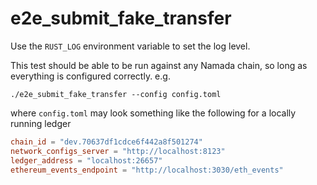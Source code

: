 # e2e_submit_fake_transfer

Use the `RUST_LOG` environment variable to set the log level.

This test should be able to be run against any Namada chain, so long as everything is configured correctly. e.g.

```shell
./e2e_submit_fake_transfer --config config.toml
```

where `config.toml` may look something like the following for a locally running ledger

```toml
chain_id = "dev.70637df1cdce6f442a8f501274"
network_configs_server = "http://localhost:8123"
ledger_address = "localhost:26657"
ethereum_events_endpoint = "http://localhost:3030/eth_events"
```
